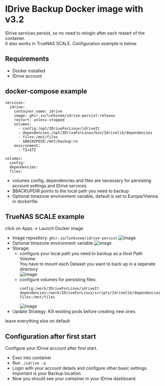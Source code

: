 # **IDrive Backup Docker image with v3.2**

IDrive services persist, so no need to relogin after each restart of the container.\
It also works in TrueNAS SCALE. Configuration example is below.

## Requirements
* Docker installed
* IDrive account

## docker-compose example
````
services:
  idrive:
    container_name: idrive
    image: ghcr.io/lunksnee/idrive-persist:release
    restart: unless-stopped
    volumes:
      - config:/opt/IDriveForLinux/idriveIt
      - dependencies:/opt/IDriveForLinux/bin/Idrivelib/dependencies
      - files:/mnt/files
      - $BACKUPDIR:/mnt/backup:ro
    environment:
      - TZ=$TZ
      
volumes:
  config:
  dependencies:
  files:
````
* volumes config, dependencies and files are necessary for persisting account settings and IDrive services.
* $BACKUPDIR points to the local path you need to backup
* Optional timezone environment variable, default is set to Europe/Vienna in dockerfile

## TrueNAS SCALE example
click on Apps -> Launch Docker image
* Image repository: ````ghcr.io/lunksnee/idrive-persist````
  ![image](https://user-images.githubusercontent.com/32832850/200179090-23813e89-c863-44cb-8aa3-8ded16d024e4.png)
* Optional timezone environment variable
  ![image](https://user-images.githubusercontent.com/32832850/200179144-41492a50-d009-46b7-be27-bac8bf66d260.png)
* Storage:
  + configure your local path you need to backup as a Host Path Volume:\
    You have to mount each Dataset you want to back up in a seperate directory\
    ![image](https://user-images.githubusercontent.com/32832850/200178883-1e49489c-19be-4513-a0b1-268d587a32a4.png)
  + configure volumes for persisting files:
    ````
    config:/work/IDriveForLinux/idriveIt
    dependencies:/work/IDriveForLinux/scripts/Idrivelib/dependencies
    files:/mnt/files
    ````
    ![image](https://user-images.githubusercontent.com/32832850/200178452-5c6cb000-b5e1-4e84-8e20-1d3ca19bd606.png)
* Update Strategy: Kill existing pods before creating new ones

leave everything else on default

## Configuration after first start
Configure your IDrive account after first start.
* Exec into container
* Run ````./idrive -a````
* Login with your account details and configure other basic settings. Important is your Backup location.
* Now you should see your container in your IDrive dashboard.
